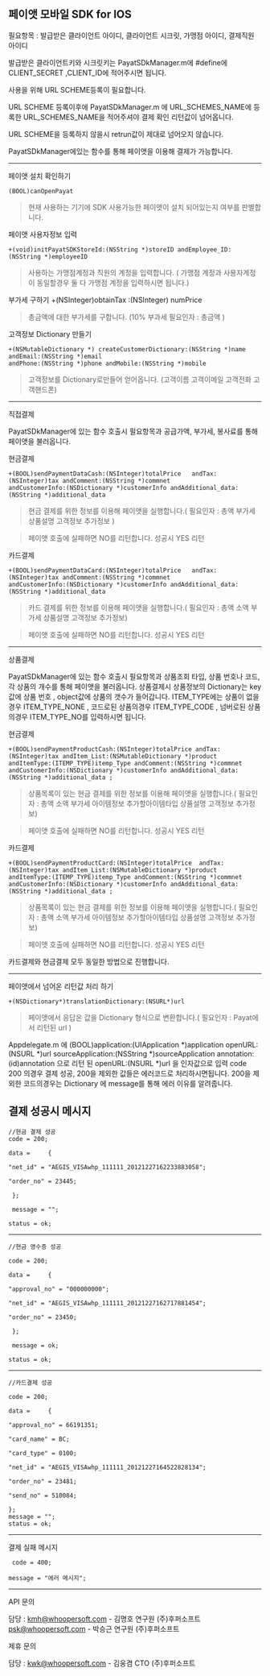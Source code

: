 페이앳 모바일 SDK for IOS
---------------------------------------
필요항목 : 발급받은 클라이언트 아이디, 클라이언트 시크릿, 가맹점 아이디, 결제직원 아이디

발급받은 클라이언트키와 시크릿키는 PayatSDkManager.m에 #define에 CLIENT_SECRET ,CLIENT_ID에 적어주시면 됩니다.

사용을 위해 URL SCHEME등록이 필요합니다.

URL SCHEME 등록이후에 PayatSDkManager.m 에 URL_SCHEMES_NAME에 등록한 URL_SCHEMES_NAME을 적어주셔야 결제 확인 리턴값이 넘어옵니다.

URL SCHEME을 등록하지 않을시 retrun값이 제대로 넘어오지 않습니다.

PayatSDkManager에있는 함수를 통해 페이앳을 이용해 결제가 가능합니다.

---------------------------------------
페이앳 설치 확인하기

    (BOOL)canOpenPayat

>현재 사용하는 기기에 SDK 사용가능한 페이앳이 설치 되어있는지 여부를 판별합니다.

페이앳 사용자정보 입력

    +(void)initPayatSDKStoreId:(NSString *)storeID andEmployee_ID:(NSString *)employeeID

>사용하는 가맹점계정과 직원의 계정을 입력합니다. ( 가맹점 계정과 사용자계정이 동일할경우 둘 다 가맹점 계정을 입력하시면 됩니다.)

부가세 구하기
    +(NSInteger)obtainTax :(NSInteger) numPrice

>총금액에 대한 부가세를 구합니다. (10% 부과세 필요인자 : 총금액 )

고객정보 Dictionary 만들기 
    
    +(NSMutableDictionary *) createCustomerDictionary:(NSString *)name andEmail:(NSString *)email 
    andPhone:(NSString *)phone andMobile:(NSString *)mobile

>고객정보를 Dictionary로만들어 얻어옵니다. (고객이름 고객이메일 고객전화 고객핸드폰) 

---------------------------------------
직접결제

PayatSDkManager에 있는 함수 호출시 필요항목과 공급가액, 부가세, 봉사료를 통해 페이앳을 불러옵니다.

현금결제

    +(BOOL)sendPaymentDataCash:(NSInteger)totalPrice   andTax:(NSInteger)tax andComment:(NSString *)commnet 
    andCustomerInfo:(NSDictionary *)customerInfo andAdditional_data:(NSString *)additional_data 

>현금 결제를 위한 정보를 이용해 페이앳을 실행합니다.( 필요인자 :  총액  부가세 상품설명 고객정보 추가정보  )

>페이앳 호출에 실패하면 NO를 리턴합니다. 성공시 YES 리턴

카드결제

    +(BOOL)sendPaymentDataCard:(NSInteger)totalPrice   andTax:(NSInteger)tax andComment:(NSString *)commnet 
    andCustomerInfo:(NSDictionary *)customerInfo andAdditional_data:(NSString *)additional_data 

>카드 결제를 위한 정보를 이용해 페이앳을 실행합니다.( 필요인자 : 총액 소액 부가세 상품설명 고객정보 추가정보)

>페이앳 호출에 실패하면 NO를 리턴합니다. 성공시 YES 리턴

---------------------------------------

상품결제

PayatSDkManager에 있는 함수 호출시 필요항목과 상품조회 타입, 상품 번호나 코드, 각 상품의 개수를 통해 페이앳을 불러옵니다. 상품결제시 상품정보의 Dictionary는 key값에 상품 번호 , object값에 상품의 갯수가 들어갑니다. ITEM_TYPE에는 상품이 없을경우 ITEM_TYPE_NONE , 코드로된 상품의경우 ITEM_TYPE_CODE , 넘버로된 상품의경우 ITEM_TYPE_NO를 입력하시면 됩니다.

현금결제

    +(BOOL)sendPaymentProductCash:(NSInteger)totalPrice andTax:(NSInteger)tax andItem_List:(NSMutableDictionary *)product
    andItemType:(ITEMP_TYPE)itemp_Type andComment:(NSString *)commnet andCustomerInfo:(NSDictionary *)customerInfo andAdditional_data:(NSString *)additional_data ;


>상품목록이 있는 현금 결제를 위한 정보를 이용해 페이앳을 실행합니다.( 필요인자 : 총액 소액 부가세 아이템정보 추가할아이템타입 상품설명 고객정보 추가정보)

>페이앳 호출에 실패하면 NO를 리턴합니다. 성공시 YES 리턴

카드결제

    +(BOOL)sendPaymentProductCard:(NSInteger)totalPrice  andTax:(NSInteger)tax andItem_List:(NSMutableDictionary *)product
    andItemType:(ITEMP_TYPE)itemp_Type andComment:(NSString *)commnet andCustomerInfo:(NSDictionary *)customerInfo andAdditional_data:(NSString *)additional_data ;


>상품목록이 있는 현금 결제를 위한 정보를 이용해 페이앳을 실행합니다.( 필요인자 : 총액 소액 부가세 아이템정보 추가할아이템타입 상품설명 고객정보 추가정보)

>페이앳 호출에 실패하면 NO를 리턴합니다. 성공시 YES 리턴

카드결제와 현금결제 모두 동일한 방법으로 진행합니다.

---------------------------------------

페이앳에서 넘어온 리턴값 처리 하기

    +(NSDictionary*)translationDictionary:(NSURL*)url

>페이앳에서 응답온 값을 Dictionary 형식으로 변환합니다.( 필요인자 : Payat에서 리턴된 url )

  Appdelegate.m 에 (BOOL)application:(UIApplication *)application openURL:(NSURL *)url sourceApplication:(NSString *)sourceApplication annotation:(id)annotation 으로 리턴 된 openURL:(NSURL *)url 을 인자값으로 입력 code 200 의경우 결제 성공, 200을 제외한 값들은 에러코드로 처리하시면됩니다. 200을 제외한 코드의경우는 Dictionary 에 message를 통해 에러 이유를 알려줍니다.
  
  결제 성공시 메시지
  ---------------------------------------
    //현금 결제 성공 
    code = 200;
  
    data =     {
  
    "net_id" = "AEGIS_VISAwhp_111111_20121227162233883058";
    
    "order_no" = 23445;
  
     };
  
     message = "";
  
    status = ok;
  ---------------------------------------
    //현금 영수증 성공
  
    code = 200;

    data =     {
    
    "approval_no" = "000000000";
  
    "net_id" = "AEGIS_VISAwhp_111111_20121227162717881454";
    
    "order_no" = 23450;
  
     };
  
     message = ok;
  
    status = ok;
  
  ---------------------------------------
    //카드결제 성공
  
    code = 200;
  
    data =     {
  
    "approval_no" = 66191351;
  
    "card_name" = BC;
  
    "card_type" = 0100;
  
    "net_id" = "AEGIS_VISAwhp_111111_20121227164522828134";
  
    "order_no" = 23481;
  
    "send_no" = 510084;

    };
    message = "";
    status = ok;
  ---------------------------------------
  결제 실패 메시지

     code = 400;
   
    message = "에러 메시지";

---------------------------------------
API 문의

담당 : kmh@whoopersoft.com - 김명호 연구원 (주)후퍼소프트 psk@whoopersoft.com - 박승근 연구원 (주)후퍼소프트

제휴 문의

담당 : kwk@whoopersoft.com - 김웅겸 CTO (주)후퍼소프트
